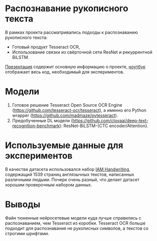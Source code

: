 # Распознавание рукописного текста

В рамках проекта рассматривались подходы к распознаванию рукописного текста:
- Готовый продукт Tesseract OCR,
- Использование связки из свёрточной сети ResNet и рекуррентной BiLSTM.

[Презентация](handwritten%20text%20recognition.pdf) содержит основную информацию о проекте, [ноутбук](handwritten%20text%20recognition.ipynb) отображает
весь код, необходимый для экспериментов.

# Модели
1. Готовое решение Tesseract Open Source OCR Engine (https://github.com/tesseract-ocr/tesseract), а именно его Python wrapper (https://github.com/madmaze/pytesseract).
2. Предобученные DL модели (https://github.com/clovaai/deep-text-recognition-benchmark): ResNet-BiLSTM-{CTC encoder/Attention}.

# Используемые данные для экспериментов
В качестве датасета использовался набор [IAM Handwriting](https://fki.tic.heia-fr.ch/databases/iam-handwriting-database), содержащий 1539 страниц англязычных
текстов, написанных различными людьми. Почерк очень разный, что делает датасет хорошим проверочным набором данных.

# Выводы
Файн тюненные нейросетевые модели куда лучше справились с распознаванием, чем Tesseract из коробки. 
Tesseract OCR больше подходит для распознавания не рукописных символов, а текстов со строгими шрифтами.
